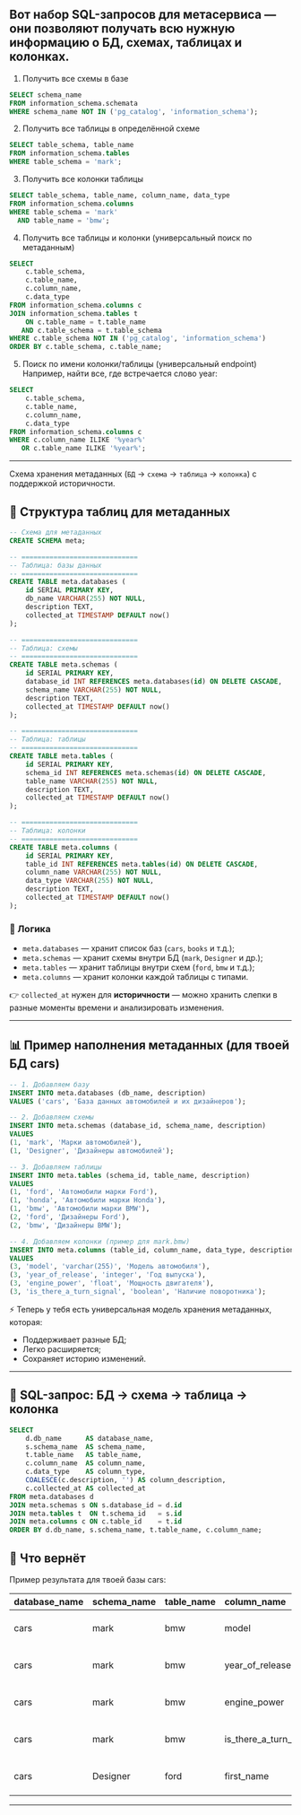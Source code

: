 ## Вот набор SQL-запросов для метасервиса — они позволяют получать всю нужную информацию о БД, схемах, таблицах и колонках.

1. Получить все схемы в базе
```sql
SELECT schema_name
FROM information_schema.schemata
WHERE schema_name NOT IN ('pg_catalog', 'information_schema');
```

2. Получить все таблицы в определённой схеме
```sql
SELECT table_schema, table_name
FROM information_schema.tables
WHERE table_schema = 'mark';
```

3. Получить все колонки таблицы
```sql
SELECT table_schema, table_name, column_name, data_type
FROM information_schema.columns
WHERE table_schema = 'mark'
  AND table_name = 'bmw';
```

4. Получить все таблицы и колонки (универсальный поиск по метаданным)
```sql
SELECT 
    c.table_schema,
    c.table_name,
    c.column_name,
    c.data_type
FROM information_schema.columns c
JOIN information_schema.tables t 
    ON c.table_name = t.table_name 
   AND c.table_schema = t.table_schema
WHERE c.table_schema NOT IN ('pg_catalog', 'information_schema')
ORDER BY c.table_schema, c.table_name;
```

5. Поиск по имени колонки/таблицы (универсальный endpoint)
Например, найти все, где встречается слово year:
```sql
SELECT 
    c.table_schema,
    c.table_name,
    c.column_name,
    c.data_type
FROM information_schema.columns c
WHERE c.column_name ILIKE '%year%'
   OR c.table_name ILIKE '%year%';
```

---
Схема хранения метаданных (`БД` → `схема` → `таблица` → `колонка`) с поддержкой историчности.

## 📂 Структура таблиц для метаданных
```sql
-- Схема для метаданных
CREATE SCHEMA meta;

-- =============================
-- Таблица: базы данных
-- =============================
CREATE TABLE meta.databases (
    id SERIAL PRIMARY KEY,
    db_name VARCHAR(255) NOT NULL,
    description TEXT,
    collected_at TIMESTAMP DEFAULT now()
);

-- =============================
-- Таблица: схемы
-- =============================
CREATE TABLE meta.schemas (
    id SERIAL PRIMARY KEY,
    database_id INT REFERENCES meta.databases(id) ON DELETE CASCADE,
    schema_name VARCHAR(255) NOT NULL,
    description TEXT,
    collected_at TIMESTAMP DEFAULT now()
);

-- =============================
-- Таблица: таблицы
-- =============================
CREATE TABLE meta.tables (
    id SERIAL PRIMARY KEY,
    schema_id INT REFERENCES meta.schemas(id) ON DELETE CASCADE,
    table_name VARCHAR(255) NOT NULL,
    description TEXT,
    collected_at TIMESTAMP DEFAULT now()
);

-- =============================
-- Таблица: колонки
-- =============================
CREATE TABLE meta.columns (
    id SERIAL PRIMARY KEY,
    table_id INT REFERENCES meta.tables(id) ON DELETE CASCADE,
    column_name VARCHAR(255) NOT NULL,
    data_type VARCHAR(255) NOT NULL,
    description TEXT,
    collected_at TIMESTAMP DEFAULT now()
);

```

### 📌 Логика
- `meta.databases` — хранит список баз (`cars`, `books` и т.д.);
- `meta.schemas` — хранит схемы внутри БД (`mark`, `Designer` и др.);
- `meta.tables` — хранит таблицы внутри схем (`ford`, `bmw` и т.д.);
- `meta.columns` — хранит колонки каждой таблицы с типами.

👉 `collected_at` нужен для **историчности** — можно хранить слепки в разные моменты времени и анализировать изменения.

---
## 📊 Пример наполнения метаданных (для твоей БД cars)
```sql
-- 1. Добавляем базу
INSERT INTO meta.databases (db_name, description) 
VALUES ('cars', 'База данных автомобилей и их дизайнеров');

-- 2. Добавляем схемы
INSERT INTO meta.schemas (database_id, schema_name, description)
VALUES 
(1, 'mark', 'Марки автомобилей'),
(1, 'Designer', 'Дизайнеры автомобилей');

-- 3. Добавляем таблицы
INSERT INTO meta.tables (schema_id, table_name, description)
VALUES
(1, 'ford', 'Автомобили марки Ford'),
(1, 'honda', 'Автомобили марки Honda'),
(1, 'bmw', 'Автомобили марки BMW'),
(2, 'ford', 'Дизайнеры Ford'),
(2, 'bmw', 'Дизайнеры BMW');

-- 4. Добавляем колонки (пример для mark.bmw)
INSERT INTO meta.columns (table_id, column_name, data_type, description)
VALUES
(3, 'model', 'varchar(255)', 'Модель автомобиля'),
(3, 'year_of_release', 'integer', 'Год выпуска'),
(3, 'engine_power', 'float', 'Мощность двигателя'),
(3, 'is_there_a_turn_signal', 'boolean', 'Наличие поворотника');
```
⚡ Теперь у тебя есть универсальная модель хранения метаданных, которая:
- Поддерживает разные БД;
- Легко расширяется;
- Сохраняет историю изменений.

---
## 📌 SQL-запрос: БД → схема → таблица → колонка
```sql
SELECT 
    d.db_name      AS database_name,
    s.schema_name  AS schema_name,
    t.table_name   AS table_name,
    c.column_name  AS column_name,
    c.data_type    AS column_type,
    COALESCE(c.description, '') AS column_description,
    c.collected_at AS collected_at
FROM meta.databases d
JOIN meta.schemas s ON s.database_id = d.id
JOIN meta.tables t  ON t.schema_id   = s.id
JOIN meta.columns c ON c.table_id    = t.id
ORDER BY d.db_name, s.schema_name, t.table_name, c.column_name;
```

## 🔎 Что вернёт
Пример результата для твоей базы cars:

| database_name | schema_name | table_name | column_name            | column_type  | column_description  | collected_at        |
|:--------------|:------------|:-----------|:-----------------------|:-------------|:--------------------|:--------------------|
| cars          | mark        | bmw        | model                  | varchar(255) | Модель автомобиля   | 2025-09-25 11:00:00 |
| cars          | mark        | bmw        | year_of_release        | integer      | Год выпуска         | 2025-09-25 11:00:00 |
| cars          | mark        | bmw        | engine_power           | float        | Мощность двигателя  | 2025-09-25 11:00:00 |
| cars          | mark        | bmw        | is_there_a_turn_signal | boolean      | Наличие поворотника | 2025-09-25 11:00:00 |
| cars          | Designer    | ford       | first_name             | varchar(255) | Имя дизайнера       | 2025-09-25 11:00:00 |

---
